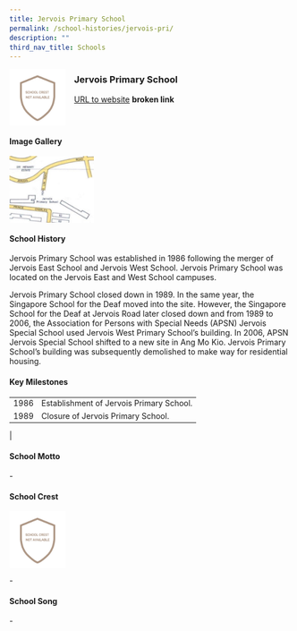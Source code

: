 ```yaml
---
title: Jervois Primary School
permalink: /school-histories/jervois-pri/
description: ""
third_nav_title: Schools
---
```

<img src="/images/jervoispri1.png" style="width:20%;margin-right:15px;" align = "left">

### **Jervois Primary School**
[URL to website](https://academyofsingaporeteachers.moe.edu.sg/moehc/school-histories/school/-) **broken link**

<br clear="left">

#### **Image Gallery**

<p><a href="https://staging.d1yxymztqoj7qn.amplifyapp.com/images/jervoispri2.jpg">  
<img src="/images/jervoispri2.jpg" style="width:30%;margin-right:15px;" align = "left">
</a></p>

<br clear="left">

#### **School History**
Jervois Primary School was established in 1986 following the merger of Jervois East School and Jervois West School. Jervois Primary School was located on the Jervois East and West School campuses.  
  
Jervois Primary School closed down in 1989. In the same year, the Singapore School for the Deaf moved into the site. However, the Singapore School for the Deaf at Jervois Road later closed down and from 1989 to 2006, the Association for Persons with Special Needs (APSN) Jervois Special School used Jervois West Primary School’s building. In 2006, APSN Jervois Special School shifted to a new site in Ang Mo Kio. Jervois Primary School’s building was subsequently demolished to make way for residential housing.

#### **Key Milestones**

|  |  |
|:---:|---|
| 1986 | Establishment of Jervois Primary School. |
| 1989 | Closure of Jervois Primary School. |
|

#### **School Motto**
\-

#### **School Crest**
<img src="/images/jervoispri1.png" style="width:20%;margin-right:15px;" align = "left">

<br clear="left">

\-

#### **School Song**
\-